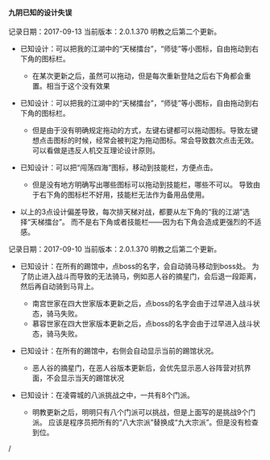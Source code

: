 #### 九阴已知的设计失误


记录日期：2017-09-13
当前版本：2.0.1.370
明教之后第二个更新。

+ 已知设计：可以把我的江湖中的“天梯擂台”，“师徒”等小图标，自由拖动到右下角的图标栏。
    - 在某次更新之后，虽然可以拖动，但是每次重新登陆之后右下角都会重置。相当于这个没有效果

+ 已知设计：可以把我的江湖中的“天梯擂台”，“师徒”等小图标，自由拖动到右下角的图标栏。
    - 但是由于没有明确规定拖动的方式，左键右键都可以拖动图标。导致左键想点击图标的时候，经常会被判定为拖动图标。常会导致数次点击无效。
      可以看做是违反人机交互理论设计原则。

+ 已知设计：可以把“闯荡四海”图标，移动到技能栏，方便点击。
    - 但是没有地方明确写出哪些图标可以拖动到技能栏，哪些不可以。
      导致由于右下角的图标栏不好用，技能栏无法作为备用品使用。

+ 以上的3点设计偏差导致，每次排天梯对战，都要从左下角的“我的江湖”选择“天梯擂台”。
    而不是右下角或者技能栏——因为右下角会造成更强烈的不适感。

记录日期：2017-09-10
当前版本：2.0.1.370
明教之后第二个更新。

+ 已知设计：在所有的踢馆中，点boss的名字，会自动骑马移动到boss处。
  为了防止进入战斗而导致的无法骑马，例如恶人谷的摘星门，会后退一段距离，然后再自动骑到马背上。
    - 南宫世家在四大世家版本更新之后，点boss的名字会由于过早进入战斗状态，骑马失败。
    - 慕容世家在四大世家版本更新之后，点boss的名字会由于过早进入战斗状态，骑马失败。

+ 已知设计：在所有的踢馆中，右侧会自动显示当前的踢馆状况。
    - 恶人谷的摘星门，在恶人谷版本更新后，会优先显示恶人谷阵营对抗界面，不会显示当天的踢馆状况

+ 已知设计：在凌霄城的八派挑战之中，一共有8个门派。
    - 明教更新之后，明明只有八个门派可以挑战，但是上面写的是挑战9个门派。
    应该是程序员把所有的“八大宗派”替换成“九大宗派”。但是没有检查到位。



/
